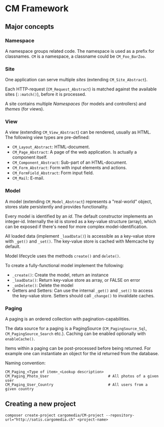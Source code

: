 # CM Framework


## Major concepts

### Namespace
A namespace groups related code. The namespace is used as a prefix for classnames. `CM` is a namespace, a classname could be `CM_Foo_BarZoo`.

### Site
One application can serve multiple *sites* (extending `CM_Site_Abstract`).

Each HTTP-request (`CM_Request_Abstract`) is matched against the available sites (`::match()`), before it is processed.

A site contains multiple *Namespaces* (for models and controllers) and *themes* (for views).

### View
A view (extending `CM_View_Abstract`) can be rendered, usually as HTML. The following view types are pre-defined:
* `CM_Layout_Abstract`: HTML-document.
* `CM_Page_Abstract`: A page of the web application. Is actually a component itself.
* `CM_Component_Abstract`: Sub-part of an HTML-document.
* `CM_Form_Abstract`: Form with input elements and actions.
* `CM_FormField_Abstract`: Form input field.
* `CM_Mail`: E-mail.

### Model
A model (extending `CM_Model_Abstract`) represents a "real-world" object, stores state persistently and provides functionality.

Every model is identified by an *id*. The default constructor implements an integer-id.
Internally the id is stored as a key-value structure (array), which can be exposed if there's need for more complex model-identification.

All loaded data (implement `_loadData()`) is accessible as a key-value store with `_get()` and `_set()`.
The key-value store is cached with Memcache by default.

Model lifecycle uses the methods `create()` and `delete()`.

To create a fully-functional model implement the following:
* `_create()`: Create the model, return an instance
* `_loadData()`: Return key-value store as array, or FALSE on error
* `_onDelete()`: Delete the model
* Getters and Setters: Can use the internal `_get()` and `_set()` to access the key-value store. Setters should call `_change()` to invalidate caches.

### Paging
A paging is an ordered collection with pagination-capabilities.

The data source for a paging is a PagingSource (`CM_PagingSource_Sql`, `CM_PagingSource_Search` etc.).
Caching can be enabled optionally with `enableCache()`.

Items within a paging can be post-processed before being returned. For example one can instantiate an object for the id returned from the database.

Naming convention:
```
CM_Paging_<Type of item>_<Lookup description>
CM_Paging_Photo_User                           # All photos of a given user
CM_Paging_User_Country                         # All users from a given country
```


## Creating a new project
```
composer create-project cargomedia/CM-project --repository-url="http://satis.cargomedia.ch" <project-name>
```
